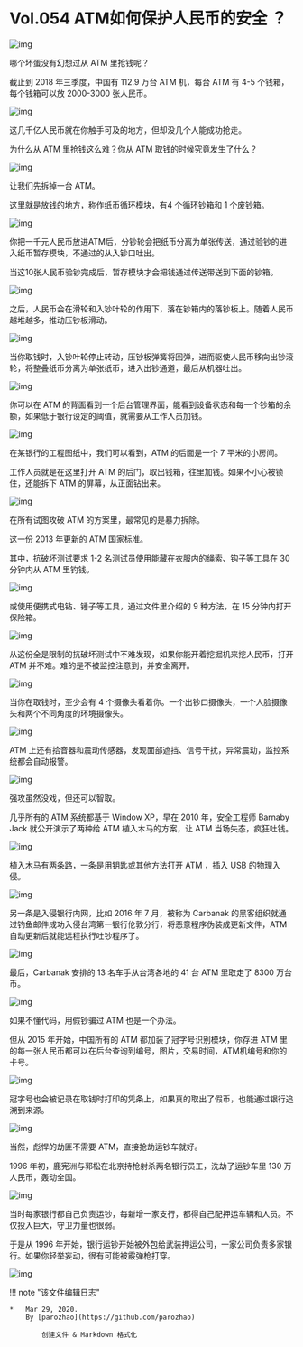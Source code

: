 # Vol.054 ATM如何保护人民币的安全 ？

![img](https://cdn.jsdelivr.net/gh/paperclipcn/static/U6yRaDu1Nab0zbv5uKqlribx04a2KwDhoJ9uQzz6SgOWMnmibLtOC3Jp0RvIjHiayyqbzXCCHib2kmmFFTEu8JiaEzg.gif)

哪个坏蛋没有幻想过从 ATM 里抢钱呢？

截止到 2018 年三季度，中国有 112.9 万台 ATM 机，每台 ATM 有 4-5 个钱箱，每个钱箱可以放 2000-3000 张人民币。

![img](https://cdn.jsdelivr.net/gh/paperclipcn/static/U6yRaDu1Nab0zbv5uKqlribx04a2KwDhoSgvHX1SO2xE6Xdkia6Y41NZhtzCht7mNCTzPcYOQTW5iafoyfm46XT1g.gif)

这几千亿人民币就在你触手可及的地方，但却没几个人能成功抢走。

为什么从 ATM 里抢钱这么难？你从 ATM 取钱的时候究竟发生了什么？

![img](https://cdn.jsdelivr.net/gh/paperclipcn/static/U6yRaDu1Nab0zbv5uKqlribx04a2KwDhoLmpQSxfCQXyvg74HLbNLiamrBSpdicNicz9GH0SVJmFgCZap6yLtyX2Lw.gif)

让我们先拆掉一台 ATM。

这里就是放钱的地方，称作纸币循环模块，有4 个循环钞箱和 1 个废钞箱。

![img](https://cdn.jsdelivr.net/gh/paperclipcn/static/U6yRaDu1Nab0zbv5uKqlribx04a2KwDhowvDRdPm2hLrNicIDNeWVXQ4WJhhqyBz1BrPPwTpo5MzkGLnAiblGJMZg.gif)

你把一千元人民币放进ATM后，分钞轮会把纸币分离为单张传送，通过验钞的进入纸币暂存模块，不通过的从入钞口吐出。

当这10张人民币验钞完成后，暂存模块才会把钱通过传送带送到下面的钞箱。

![img](https://cdn.jsdelivr.net/gh/paperclipcn/static/U6yRaDu1Nab0zbv5uKqlribx04a2KwDhoV4YLhHZZf0V4ibSvtHH3L59BDJ6o7iaVicJZacFdKiaCibA4aBsDcFvNKAQ.gif)

之后，人民币会在滑轮和入钞叶轮的作用下，落在钞箱内的落钞板上。随着人民币越堆越多，推动压钞板滑动。

![img](https://cdn.jsdelivr.net/gh/paperclipcn/static/U6yRaDu1Nab0zbv5uKqlribx04a2KwDhoic9cfJpsSAUUkiadgd1lHKUPn1NICYBcN3ezDUhlF8yj6FKbiaQelX6OA.gif)

当你取钱时，入钞叶轮停止转动，压钞板弹簧将回弹，进而驱使人民币移向出钞滚轮，将整叠纸币分离为单张纸币，进入出钞通道，最后从机器吐出。

![img](https://cdn.jsdelivr.net/gh/paperclipcn/static/U6yRaDu1Nab0zbv5uKqlribx04a2KwDhoXORjun3UanibltgAtCNYaibIRg6AEK83SSticAkNNQ62BeYQ0nIPpd4gA.gif)

你可以在 ATM 的背面看到一个后台管理界面，能看到设备状态和每一个钞箱的余额，如果低于银行设定的阈值，就需要从工作人员加钱。

![img](https://cdn.jsdelivr.net/gh/paperclipcn/static/U6yRaDu1Nab0zbv5uKqlribx04a2KwDho4Mia2icpbkUvxNPWCp1SwSjIn3pRKdftqzy3WxoA4yQlw8aFXVGGtdgQ.gif)

在某银行的工程图纸中，我们可以看到，ATM 的后面是一个 7 平米的小房间。

工作人员就是在这里打开 ATM 的后门，取出钱箱，往里加钱。如果不小心被锁住，还能拆下 ATM 的屏幕，从正面钻出来。

![img](https://cdn.jsdelivr.net/gh/paperclipcn/static/U6yRaDu1Nab0zbv5uKqlribx04a2KwDholJfm67w2BQF3A2zpa4smrviatkF3PRoR1Ew8SoLfUlEJ6rLcibNOUTiag.gif)

在所有试图攻破 ATM 的方案里，最常见的是暴力拆除。

这一份 2013 年更新的 ATM 国家标准。

其中，抗破坏测试要求 1-2 名测试员使用能藏在衣服内的绳索、钩子等工具在 30 分钟内从 ATM 里钓钱。

![img](https://cdn.jsdelivr.net/gh/paperclipcn/static/U6yRaDu1Nab0zbv5uKqlribx04a2KwDho1n3GvpMtL1EIJOwZmlBWWUTWux9HqWCjpJiaKWMl1cvcQ9D2ChPPS9g.gif)

或使用便携式电钻、锤子等工具，通过文件里介绍的 9 种方法，在 15 分钟内打开保险箱。

![img](https://cdn.jsdelivr.net/gh/paperclipcn/static/U6yRaDu1Nab0zbv5uKqlribx04a2KwDholYbjjkkad5ZCZb2WBYnj1cibJ5OX3UIU6u1B7ZQcN2xjG1BZGDnWfLw.gif)

从这份全是限制的抗破坏测试中不难发现，如果你能开着挖掘机来挖人民币，打开 ATM 并不难。难的是不被监控注意到，并安全离开。

![img](https://cdn.jsdelivr.net/gh/paperclipcn/static/U6yRaDu1Nab0zbv5uKqlribx04a2KwDhopqUjxvq5T3MMQOxoazmAttNryB0rNXCn3ShgRUKFwW46wa2PIs8aqA.gif)

当你在取钱时，至少会有 4 个摄像头看着你。一个出钞口摄像头，一个人脸摄像头和两个不同角度的环境摄像头。

![img](https://cdn.jsdelivr.net/gh/paperclipcn/static/U6yRaDu1Nab0zbv5uKqlribx04a2KwDhoblw7uW4g27sIOwEb77GtAI2tneqP4NQKiaLsV6K0hcr2cicc1mcz94Xw.gif)

ATM 上还有拾音器和震动传感器，发现面部遮挡、信号干扰，异常震动，监控系统都会自动报警。

![img](https://cdn.jsdelivr.net/gh/paperclipcn/static/U6yRaDu1Nab0zbv5uKqlribx04a2KwDhoA9BhSjRDKwQOvKAsARXdhIN9ZMan5TaicEKC4K4TLQCltV8BtxdlPmQ.gif)

强攻虽然没戏，但还可以智取。

几乎所有的 ATM 系统都基于 Window XP，早在 2010 年，安全工程师 Barnaby Jack 就公开演示了两种给 ATM 植入木马的方案，让 ATM 当场失态，疯狂吐钱。

![img](https://cdn.jsdelivr.net/gh/paperclipcn/static/U6yRaDu1Nab0zbv5uKqlribx04a2KwDhoc88NS8EmJL4xPG4Px46mpHEAm76J9wQRJnuT8ufQOfsZERDhNaN9Rg.gif)

植入木马有两条路，一条是用钥匙或其他方法打开 ATM ，插入 USB 的物理入侵。

![img](https://cdn.jsdelivr.net/gh/paperclipcn/static/U6yRaDu1Nab0zbv5uKqlribx04a2KwDhoCNmspyTvdeu2lM2sicrlq2V3tE6oaI3fyewjMRWGiczDoticibbYhdibk9w.gif)

另一条是入侵银行内网，比如 2016 年 7 月，被称为 Carbanak 的黑客组织就通过钓鱼邮件成功入侵台湾第一银行伦敦分行，将恶意程序伪装成更新文件，ATM 自动更新后就能远程执行吐钞程序了。

![img](https://cdn.jsdelivr.net/gh/paperclipcn/static/U6yRaDu1Nab0zbv5uKqlribx04a2KwDho0I4nWW1cAMVFHpnrQJ87g90KR7L8DiaMpwB8eoibalIrQcgMWup8XIcg.gif)

最后，Carbanak 安排的 13 名车手从台湾各地的 41 台 ATM 里取走了 8300 万台币。

![img](https://cdn.jsdelivr.net/gh/paperclipcn/static/U6yRaDu1Nab0zbv5uKqlribx04a2KwDhoibpdicEKI6sfruYWSEOcicnom5SR7BdkjxdniaDialqn3uyYOMOOkGTciacw.gif)

如果不懂代码，用假钞骗过 ATM 也是一个办法。

但从 2015 年开始，中国所有的 ATM 都加装了冠字号识别模块，你存进 ATM 里的每一张人民币都可以在后台查询到编号，图片，交易时间，ATM机编号和你的卡号。

![img](https://cdn.jsdelivr.net/gh/paperclipcn/static/U6yRaDu1Nab0zbv5uKqlribx04a2KwDhocgv2ePK1jMPDrUXL5a03ibO90GWyIshOqbIibZicLoibnuMPrs9PjrwSyQ.gif)

冠字号也会被记录在取钱时打印的凭条上，如果真的取出了假币，也能通过银行追溯到来源。

![img](https://cdn.jsdelivr.net/gh/paperclipcn/static/U6yRaDu1Nab0zbv5uKqlribx04a2KwDhoUWMCz09PguAaZHG5d4NFME5JgelHn42pGOCIm08UoiaAMTwPqF2kabA.gif)

当然，彪悍的劫匪不需要 ATM，直接抢劫运钞车就好。

1996 年初，鹿宪洲与郭松在北京持枪射杀两名银行员工，洗劫了运钞车里 130 万人民币，轰动全国。

![img](https://cdn.jsdelivr.net/gh/paperclipcn/static/U6yRaDu1Nab0zbv5uKqlribx04a2KwDhoVcsCUBpOuXXT5O0poXzQUfga4XjxicxbDcmIRv5e6UJCPy1AUKQg3sA.gif)

当时每家银行都自己负责运钞，每新增一家支行，都得自己配押运车辆和人员。不仅投入巨大，守卫力量也很弱。

于是从 1996 年开始，银行运钞开始被外包给武装押运公司，一家公司负责多家银行。如果你轻举妄动，很有可能被霰弹枪打穿。

![img](https://cdn.jsdelivr.net/gh/paperclipcn/static/U6yRaDu1Nab0zbv5uKqlribx04a2KwDhoasiatWJNuM8cLvicnicbTsPhJuiak8w37846aHpX7GU8eRdU0OGfo1Uticw.gif)

!!! note "该文件编辑日志"

	* 	Mar 29, 2020.
		By [parozhao](https://github.com/parozhao)
	
			创建文件 & Markdown 格式化
